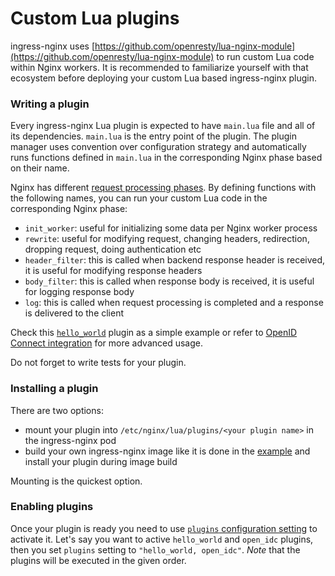 # Custom Lua plugins

ingress-nginx uses [https://github.com/openresty/lua-nginx-module](https://github.com/openresty/lua-nginx-module) to run custom Lua code
within Nginx workers. It is recommended to familiarize yourself with that ecosystem before deploying your custom Lua based ingress-nginx plugin.

### Writing a plugin

Every ingress-nginx Lua plugin is expected to have `main.lua` file and all of its dependencies.
`main.lua` is the entry point of the plugin. The plugin manager uses convention over configuration
strategy and automatically runs functions defined in `main.lua` in the corresponding Nginx phase based on their name.

Nginx has different [request processing phases](http://nginx.org/en/docs/dev/development_guide.html#http_phases).
By defining functions with the following names, you can run your custom Lua code in the corresponding Nginx phase:

 - `init_worker`: useful for initializing some data per Nginx worker process
 - `rewrite`: useful for modifying request, changing headers, redirection, dropping request, doing authentication etc
 - `header_filter`: this is called when backend response header is received, it is useful for modifying response headers
 - `body_filter`: this is called when response body is received, it is useful for logging response body 
 - `log`: this is called when request processing is completed and a response is delivered to the client

Check this [`hello_world`](https://github.com/kubernetes/ingress-nginx/tree/master/rootfs/etc/nginx/lua/plugins/hello_world) plugin as a simple example or refer to [OpenID Connect integration](https://github.com/ElvinEfendi/ingress-nginx-openidc/tree/master/rootfs/etc/nginx/lua/plugins/openidc) for more advanced usage.

Do not forget to write tests for your plugin.

### Installing a plugin

There are two options:

  - mount your plugin into `/etc/nginx/lua/plugins/<your plugin name>` in the ingress-nginx pod
  - build your own ingress-nginx image like it is done in the [example](https://github.com/ElvinEfendi/ingress-nginx-openidc/tree/master/rootfs/etc/nginx/lua/plugins/openidc) and install your plugin during image build

Mounting is the quickest option.

### Enabling plugins

Once your plugin is ready you need to use [`plugins` configuration setting](https://kubernetes.github.io/ingress-nginx/user-guide/nginx-configuration/configmap/#plugins) to activate it. Let's say you want to active `hello_world` and `open_idc` plugins, then you set `plugins` setting to `"hello_world, open_idc"`. _Note_ that the plugins will be executed in the given order.
